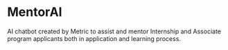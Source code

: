 # MentorAI
AI chatbot created by Metric to assist and mentor Internship and Associate program applicants both in application and learning process.
